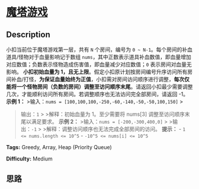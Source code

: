 # [魔塔游戏][title]

## Description

小扣当前位于魔塔游戏第一层，共有 `N` 个房间，编号为 `0 ~ N-1`。每个房间的补血道具/怪物对于血量影响记于数组
`nums`，其中正数表示道具补血数值，即血量增加对应数值；负数表示怪物造成伤害值，即血量减少对应数值；`0` 表示房间对血量无影响。 **小扣初始血量为
1，且无上限**。假定小扣原计划按房间编号升序访问所有房间补血/打怪，**为保证血量始终为正值**，小扣需对房间访问顺序进行调整，**每次仅能将一个怪物房间（负数的房间）调整至访问顺序末尾**。请返回小扣最少需要调整几次，才能顺利访问所有房间。若调整顺序也无法访问完全部房间，请返回
-1。 **示例 1：** >输入：`nums = [100,100,100,-250,-60,-140,-50,-50,100,150]` >
>输出：`1` > >解释：初始血量为 1。至少需要将 nums[3] 调整至访问顺序末尾以满足要求。 **示例 2：** >输入：`nums =
[-200,-300,400,0]` > >输出：`-1` > >解释：调整访问顺序也无法完成全部房间的访问。 **提示：** \- `1 <=
nums.length <= 10^5` \- `-10^5 <= nums[i] <= 10^5`


**Tags:** Greedy, Array, Heap (Priority Queue)

**Difficulty:** Medium

## 思路

[title]: https://leetcode-cn.com/problems/p0NxJO
